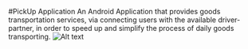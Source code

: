 #PickUp Application 
An Android Application that provides goods transportation services, via connecting users with the available driver-partner, in order to speed up and simplify the process of daily goods transporting.
![Alt text](/relative/path/to/UI.jpg?raw=true "Optional Title")

